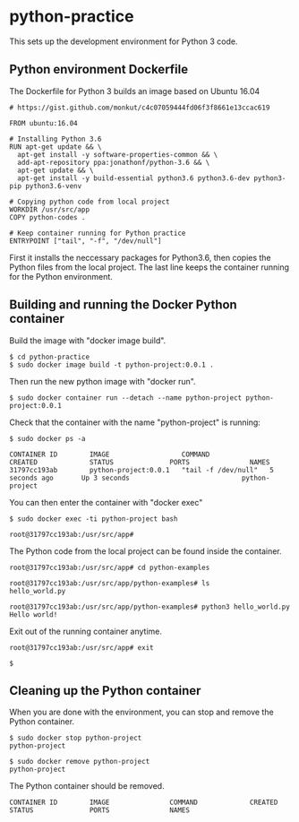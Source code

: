 # python-practice

This sets up the development environment for Python 3 code.

## Python environment Dockerfile

The Dockerfile for Python 3 builds an image based on Ubuntu 16.04

```
# https://gist.github.com/monkut/c4c07059444fd06f3f8661e13ccac619

FROM ubuntu:16.04

# Installing Python 3.6
RUN apt-get update && \
  apt-get install -y software-properties-common && \
  add-apt-repository ppa:jonathonf/python-3.6 && \
  apt-get update && \
  apt-get install -y build-essential python3.6 python3.6-dev python3-pip python3.6-venv

# Copying python code from local project
WORKDIR /usr/src/app
COPY python-codes .

# Keep container running for Python practice
ENTRYPOINT ["tail", "-f", "/dev/null"]

```

First it installs the neccessary packages for Python3.6, then copies the Python files from the local project.  The last line keeps the container running for the Python environment.

## Building and running the Docker Python container

Build the image with "docker image build".

```
$ cd python-practice
$ sudo docker image build -t python-project:0.0.1 .

```

Then run the new python image with "docker run".

```
$ sudo docker container run --detach --name python-project python-project:0.0.1

```

Check that the container with the name "python-project" is running:

```
$ sudo docker ps -a

CONTAINER ID        IMAGE                  COMMAND               CREATED             STATUS              PORTS               NAMES
31797cc193ab        python-project:0.0.1   "tail -f /dev/null"   5 seconds ago       Up 3 seconds                            python-project

```

You can then enter the container with "docker exec"

```
$ sudo docker exec -ti python-project bash

root@31797cc193ab:/usr/src/app# 

```

The Python code from the local project can be found inside the container.

```
root@31797cc193ab:/usr/src/app# cd python-examples

root@31797cc193ab:/usr/src/app/python-examples# ls
hello_world.py

root@31797cc193ab:/usr/src/app/python-examples# python3 hello_world.py
Hello world!

```

Exit out of the running container anytime.

```
root@31797cc193ab:/usr/src/app# exit

$ 

```

## Cleaning up the Python container

When you are done with the environment, you can stop and remove the Python container.

```
$ sudo docker stop python-project
python-project

$ sudo docker remove python-project
python-project

```

The Python container should be removed.

```
CONTAINER ID        IMAGE               COMMAND             CREATED             STATUS              PORTS               NAMES

```